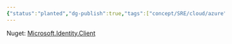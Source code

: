 ```yaml
---
{"status":"planted","dg-publish":true,"tags":["concept/SRE/cloud/azure"],"aliases":["MSAL"],"definition":"MSAL.NET (Microsoft.Identity.Client) is an authentication library that enables you to acquire tokens from Microsoft Entra ID, to access protected web APIs (Microsoft APIs or applications registered with Microsoft Entra ID).","ms-learn-url":"(https://learn.microsoft.com/en-us/entra/msal/dotnet/)","creation_date":"2024-05-02 22:00","permalink":"/concepts/microsoft-authentication-library/","dgPassFrontmatter":true}
---
```



Nuget: [Microsoft.Identity.Client](https://www.nuget.org/packages/Microsoft.Identity.Client)

